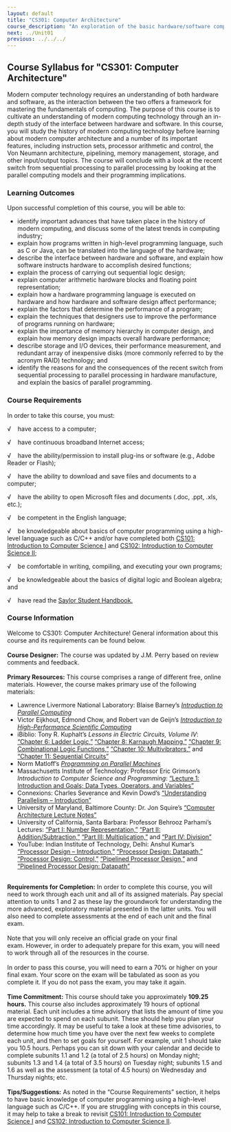 ```yaml
---
layout: default
title: "CS301: Computer Architecture"
course_description: "An exploration of the basic hardware/software components, assembly language, and functional architecture design of computers."
next: ../Unit01
previous: ../../../
---
```

Course Syllabus for "CS301: Computer Architecture"
--------------------------------------------------

Modern computer technology requires an understanding of both hardware
and software, as the interaction between the two offers a framework for
mastering the fundamentals of computing. The purpose of this course is
to cultivate an understanding of modern computing technology through an
in-depth study of the interface between hardware and software. In this
course, you will study the history of modern computing technology before
learning about modern computer architecture and a number of its
important features, including instruction sets, processor arithmetic and
control, the Von Neumann architecture, pipelining, memory management,
storage, and other input/output topics. The course will conclude with a
look at the recent switch from sequential processing to parallel
processing by looking at the parallel computing models and their
programming implications.

### Learning Outcomes

Upon successful completion of this course, you will be able to:  

-   identify important advances that have taken place in the history of
    modern computing, and discuss some of the latest trends in computing
    industry;
-   explain how programs written in high-level programming language,
    such as C or Java, can be translated into the language of the
    hardware;
-   describe the interface between hardware and software, and explain
    how software instructs hardware to accomplish desired functions;
-   explain the process of carrying out sequential logic design;
-   explain computer arithmetic hardware blocks and floating point
    representation;
-   explain how a hardware programming language is executed on hardware
    and how hardware and software design affect performance;
-   explain the factors that determine the performance of a program;
-   explain the techniques that designers use to improve the performance
    of programs running on hardware;
-   explain the importance of memory hierarchy in computer design, and
    explain how memory design impacts overall hardware performance;
-   describe storage and I/O devices, their performance measurement, and
    redundant array of inexpensive disks (more commonly referred to by
    the acronym RAID) technology; and
-   identify the reasons for and the consequences of the recent switch
    from sequential processing to parallel processing in hardware
    manufacture, and explain the basics of parallel programming.

### Course Requirements

In order to take this course, you must:  
  
 √    have access to a computer;  
  
 √    have continuous broadband Internet access;  
  
 √    have the ability/permission to install plug-ins or software (e.g.,
Adobe Reader or Flash);  
  
 √    have the ability to download and save files and documents to a
computer;  
  
 √    have the ability to open Microsoft files and documents (.doc,
.ppt, .xls, etc.);  
  
 √    be competent in the English language;  
  
 √    be knowledgeable about basics of computer programming using a
high-level language such as C/C++ and/or have completed both [CS101:
Introduction to Computer Science
I](http://www.saylor.org/courses/cs101/) and [CS102: Introduction to
Computer Science II](http://www.saylor.org/courses/cs102/);  
  
 √    be comfortable in writing, compiling, and executing your own
programs;  
  
 √    be knowledgeable about the basics of digital logic and Boolean
algebra; and  
  
 √    have read the [Saylor Student
Handbook.](http://www.saylor.org/site/wp-content/uploads/2012/05/Saylor-StudentHandbook.pdf)

### Course Information

Welcome to CS301: Computer Architecture! General information about this
course and its requirements can be found below.  
    
 **Course Designer:** The course was updated by J.M. Perry based on
review comments and feedback.  
    
 **Primary Resources:** This course comprises a range of different free,
online materials. However, the course makes primary use of the following
materials:  

-   Lawrence Livermore National Laboratory: Blaise Barney’s
    *[Introduction to Parallel
    Computing](https://computing.llnl.gov/tutorials/parallel_comp/)*
-   Victor Eijkhout, Edmond Chow, and Robert van de Geijn’s
    *[Introduction to High-Performance Scientific
    Computing](http://www.saylor.org/site/textbookuploads/5345_scicompbook.pdf)*
-   iBiblio: Tony R. Kuphalt’s *Lessons in Electric Circuits, Volume
    IV*: [“Chapter 6:
    Ladder Logic,”](http://www.ibiblio.org/kuphaldt/electricCircuits/Digital/DIGI_6.html)
    [“Chapter 8: Karnaugh
    Mapping,”](http://www.ibiblio.org/kuphaldt/electricCircuits/Digital/DIGI_8.html)
    [“Chapter 9: Combinational Logic
    Functions,”](http://www.saylor.org/site/wp-content/uploads/2011/06/CS301-3.2.pdf)
    [“Chapter 10:
    Multivibrators,”](http://www.saylor.org/site/wp-content/uploads/2011/06/CS301-3.3.pdf)
    and [“Chapter 11: Sequential
    Circuits”](http://www.saylor.org/site/wp-content/uploads/2011/06/CS301-3.4.pdf)
-   Norm Matloff’s *[Programming on Parallel
    Machines](http://heather.cs.ucdavis.edu/~matloff/158/PLN/ParProcBook.pdf)*
-   Massachusetts Institute of Technology: Professor Eric Grimson’s
    *Introduction to Computer Science and Programming*: [“Lecture 1:
    Introduction and Goals; Data Types, Operators, and
    Variables”](http://ocw.mit.edu/courses/electrical-engineering-and-computer-science/6-00-introduction-to-computer-science-and-programming-fall-2008/video-lectures/lecture-1/)
-   Connexions: Charles Severance and Kevin Dowd’s [“Understanding
    Parallelism – Introduction”](http://cnx.org/content/m32775/latest/)
-   University of Maryland, Baltimore County: Dr. Jon Squire’s
    [“Computer Architecture Lecture
    Notes”](http://www.csee.umbc.edu/~squire/cs411_lect1p.html#Top)
-   University of California, Santa Barbara: Professor Behrooz Parhami’s
    Lectures: [“Part I: Number
    Representation,”](http://www.saylor.org/site/wp-content/uploads/2011/09/CS301-sub2.2-Numer-Representatio.pdf)
    [“Part II:
    Addition/Subtraction,”](http://www.saylor.org/site/wp-content/uploads/2011/09/CS301-Sub4.1-PartII-Addition.pdf)
    [“Part III:
    Multiplication,”](http://www.saylor.org/site/wp-content/uploads/2011/09/CS301-Sub-Part-III-Multiplication.pdf)
    and [“Part IV:
    Division”](http://www.saylor.org/site/wp-content/uploads/2011/09/CS301-Part-IV-Division.pdf)
-   YouTube: Indian Institute of Technology, Delhi: Anshul Kumar’s
    [“Processor Design –
    Introduction,”](http://www.youtube.com/watch?v=0B-y1RPDXjs)
    [“Processor Design:
    Datapath,”](http://www.youtube.com/watch?v=Ngu1UbRAeqQ&feature=relmfu)
    [“Processor Design:
    Control,”](http://www.youtube.com/watch?v=kW_OuCEq_Iw&feature=relmfu)
    [“Pipelined Processor
    Design,”](http://www.youtube.com/watch?v=pIBwr7Rx-1M) and
    [“Pipelined Processor Design:
    Datapath”](http://www.youtube.com/watch?v=SL_djmTegqc&feature=relmfu)

   
 **Requirements for Completion:** In order to complete this course, you
will need to work through each unit and all of its assigned
materials. Pay special attention to units 1 and 2 as these lay the
groundwork for understanding the more advanced, exploratory material
presented in the latter units. You will also need to complete
assessments at the end of each unit and the final exam.  
    
 Note that you will only receive an official grade on your final
exam. However, in order to adequately prepare for this exam, you will
need to work through all of the resources in the course.  
    
 In order to pass this course, you will need to earn a 70% or higher on
your final exam. Your score on the exam will be tabulated as soon as you
complete it. If you do not pass the exam, you may take it again.  
    
 **Time Commitment:** This course should take you approximately **109.25
hours.** This course also includes approximately 19 hours of optional
material. Each unit includes a time advisory that lists the amount of
time you are expected to spend on each subunit. These should help you
plan your time accordingly. It may be useful to take a look at these
time advisories, to determine how much time you have over the next few
weeks to complete each unit, and then to set goals for yourself. For
example, unit 1 should take you 10.5 hours. Perhaps you can sit down
with your calendar and decide to complete subunits 1.1 and 1.2 (a total
of 2.5 hours) on Monday night; subunits 1.3 and 1.4 (a total of 3.5
hours) on Tuesday night; subunits 1.5 and 1.6 as well as the assessment
(a total of 4.5 hours) on Wednesday and Thursday nights; etc.  
    
 **Tips/Suggestions:** As noted in the “Course Requirements” section, it
helps to have basic knowledge of computer programming using a high-level
language such as C/C++. If you are struggling with concepts in this
course, it may help to take a break to revisit [CS101: Introduction to
Computer Science I](http://www.saylor.org/courses/cs101/) and [CS102:
Introduction to Computer Science
II](http://www.saylor.org/courses/cs102/).  
    

